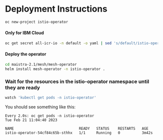 # Deployment Instructions 

```bash 
oc new-project istio-operator
```

#### Only for IBM Cloud

```bash 
oc get secret all-icr-io -n default -o yaml | sed 's/default/istio-operator/g' | oc create -n istio-operator -f -
```

#### Deploy the operator

```bash 
cd maistra-2.1/mesh/mesh-operator
helm install mesh-operator -n istio-operator .
```

### Wait for the resources in the istio-operator namespace until they are ready

```bash 
watch 'kubectl get pods -n istio-operator'
```

You should see something like this:
```
Every 2.0s: oc get pods -n istio-operator                                                                                                                    Tue Feb 21 11:04:40 2023

NAME                              READY   STATUS    RESTARTS   AGE
istio-operator-54cf84c65b-sthhx   1/1     Running   0          3m42s
```
